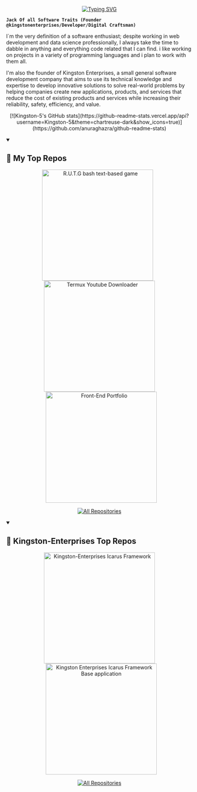 <p align="center">
  <a href="https://git.io/typing-svg"><img src="https://readme-typing-svg.demolab.com?font=Fira+Code&pause=1000&color=13A900&background=000000&center=true&vCenter=true&multiline=true&width=500&height=100&lines=Kingston-5;Founder+%40+kingston-enterprises" alt="Typing SVG" /></a>
  </p>

**`Jack Of all Software Traits (Founder @kingstonenterprises/Developer/Digital Craftsman)`**

I`m the very definition of a software enthusiast; despite working in web development and data science professionally, I always take the time to dabble in anything and everything code related that I can find. i like working on projects in a variety of programming languages and i plan to work with them all.

I'm also the founder of Kingston Enterprises, a small general software development company that aims to use its technical knowledge and expertise to develop innovative solutions to solve real-world problems by helping companies create new applications, products, and services that reduce the cost of existing products and services while increasing their reliability, safety, efficiency, and value.

<p align="center">
[![Kingston-5's GitHub stats](https://github-readme-stats.vercel.app/api?username=Kingston-5&theme=chartreuse-dark&show_icons=true)](https://github.com/anuraghazra/github-readme-stats)
</p>
<details open> 
  <summary><h2>📘 My Top Repos</h2></summary>

  <!-- Repo info cards - https://github.com/anuraghazra/github-readme-stats -->
  <!-- Small repo cards (fork) - https://github.com/DenverCoder1/github-readme-stats -->
  
<p align="center">
<a href="https://github.com/Kingston-5/R.U.T.G"><img style="margin-right:10px;" width="300" src="https://denvercoder1-github-readme-stats.vercel.app/api/pin/?username=Kingston-5&repo=R.U.T.G&theme=chartreuse-dark&show_owner=true&show_icons=false" alt="R.U.T.G bash text-based game"></a>
<a href="https://github.com/Kingston-5/termux-youtube-downloader"><img width="300" src="https://denvercoder1-github-readme-stats.vercel.app/api/pin/?username=Kingston-5&repo=termux-youtube-downloader&theme=chartreuse-dark&show_owner=true&show_icons=false" alt="Termux Youtube Downloader"></a>
<a href="https://github.com/Kingston-5/front-end-portfolio"><img style="margin-left:10px;" width="300" src="https://denvercoder1-github-readme-stats.vercel.app/api/pin/?username=Kingston-5&repo=termux-youtube-downloader&theme=chartreuse-dark&show_owner=true&show_icons=false" alt="Front-End Portfolio"></a>
</p>

<p align="center">
<a href="https://github.com/Kingston-5?tab=repositories&q=&type=&language=&sort=stargazers"><img alt="All Repositories" title="All Repositories" src="https://custom-icon-badges.demolab.com/badge/-Click%20Here%20For%20All%20My%20Repos-1F222E?style=for-the-badge&logoColor=white&logo=repo"/></a>
</p>
</details>


<details open> 
  <summary><h2>📘 Kingston-Enterprises Top Repos</h2></summary>

  <!-- Repo info cards - https://github.com/anuraghazra/github-readme-stats -->
  <!-- Small repo cards (fork) - https://github.com/DenverCoder1/github-readme-stats -->
  
<p align="center">
<a href="https://github.com/kingston-enterprises/icarus-framework"><img width="300" src="https://denvercoder1-github-readme-stats.vercel.app/api/pin/?username=Kingston-5&repo=R.U.T.G&theme=chartreuse-dark&show_owner=true&show_icons=true" alt="Kingston-Enterprises Icarus Framework"></a>
<a href="https://github.com/kingston-enterprises/base-application"><img style="margin-left:10px;" width="300" src="https://denvercoder1-github-readme-stats.vercel.app/api/pin/?username=Kingston-5&repo=termux-youtube-downloader&theme=chartreuse-dark&show_owner=true&show_icons=true" alt="Kingston Enterprises Icarus Framework Base application"></a>
</p>
<p align="center">
<a href="https://github.com/orgs/kingston-enterprises/repositories?q=&type=all&language=&sort=stargazers"><img alt="All Repositories" title="All Repositories" src="https://custom-icon-badges.demolab.com/badge/-Click%20Here%20For%20All%20My%20Repos-1F222E?style=for-the-badge&logoColor=white&logo=repo"/></a>
</p>
</details>
